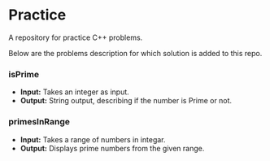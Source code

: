 # Practice
A repository for practice C++ problems.

Below are the problems description for which solution is added to this repo.
### isPrime
* **Input:** Takes an integer as input.
* **Output:** String output, describing if the number is Prime or not.
### primesInRange
* **Input:** Takes a range of numbers in integar.
* **Output:** Displays prime numbers from the given range.
